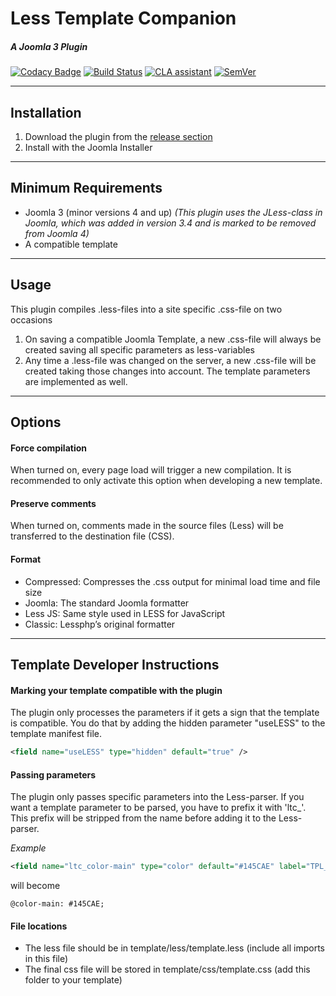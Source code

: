 # Less Template Companion
##### A Joomla 3 Plugin
[![Codacy Badge](https://api.codacy.com/project/badge/Grade/6ec183dc0cc24de5bbadf081863e4a60)](https://www.codacy.com/app/Gileba/plg_system_lesstemplatecompanion?utm_source=github.com&amp;utm_medium=referral&amp;utm_content=Gileba/plg_system_lesstemplatecompanion&amp;utm_campaign=Badge_Grade)
[![Build Status](https://travis-ci.org/Gileba/plg_system_lesstemplatecompanion.svg?branch=master)](https://travis-ci.org/Gileba/plg_system_lesstemplatecompanion)
[![CLA assistant](https://cla-assistant.io/readme/badge/Gileba/plg_system_lesstemplatecompanion)](https://cla-assistant.io/Gileba/plg_system_lesstemplatecompanion)
[![SemVer](http://img.shields.io/SemVer/2.0.0.png)](http://semver.org/spec/v2.0.0.html)

---

## Installation
1. Download the plugin from the [release section](https://github.com/Gileba/ttactua_mobile/releases)
2. Install with the Joomla Installer

---

## Minimum Requirements
+ Joomla 3 (minor versions 4 and up) _(This plugin uses the JLess-class in Joomla, which was added in version 3.4 and is marked to be removed from Joomla 4)_
+ A compatible template

---

## Usage
This plugin compiles .less-files into a site specific .css-file on two occasions
1. On saving a compatible Joomla Template, a new .css-file will always be created saving all specific parameters as less-variables
2. Any time a .less-file was changed on the server, a new .css-file will be created taking those changes into account. The template parameters are implemented as well.

---

## Options
#### Force compilation
When turned on, every page load will trigger a new compilation. It is recommended to only activate this option when developing a new template.
#### Preserve comments
When turned on, comments made in the source files (Less) will be transferred to the destination file (CSS).
#### Format
  + Compressed: Compresses the .css output for minimal load time and file size
  + Joomla: The standard Joomla formatter
  + Less JS: Same style used in LESS for JavaScript
  + Classic: Lessphp’s original formatter

---

## Template Developer Instructions
#### Marking your template compatible with the plugin
The plugin only processes the parameters if it gets a sign that the template is compatible. You do that by adding the hidden parameter "useLESS" to the template manifest file.

```XML
<field name="useLESS" type="hidden" default="true" />
```

#### Passing parameters
The plugin only passes specific parameters into the Less-parser. If you want a template parameter to be parsed, you have to prefix it with 'ltc\_'. This prefix will be stripped from the name before adding it to the Less-parser.

_Example_
```XML
<field name="ltc_color-main" type="color" default="#145CAE" label="TPL_GILEBA_COLOR_MAIN" description="TPL_GILEBA_COLOR_MAIN_DESC" />
```
will become
```LESS
@color-main: #145CAE;
```

#### File locations
* The less file should be in template/less/template.less (include all imports in this file)
* The final css file will be stored in template/css/template.css (add this folder to your template)
